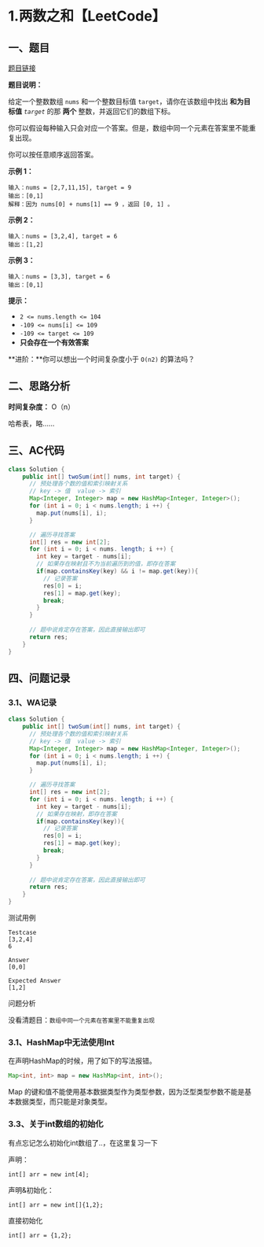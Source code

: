 # 1.两数之和【LeetCode】

## 一、题目

[题目链接](https://leetcode.cn/problems/two-sum/description/)

**题目说明：**

给定一个整数数组 `nums` 和一个整数目标值 `target`，请你在该数组中找出 **和为目标值** *`target`* 的那 **两个** 整数，并返回它们的数组下标。

你可以假设每种输入只会对应一个答案。但是，数组中同一个元素在答案里不能重复出现。

你可以按任意顺序返回答案。

**示例 1：**

```
输入：nums = [2,7,11,15], target = 9
输出：[0,1]
解释：因为 nums[0] + nums[1] == 9 ，返回 [0, 1] 。
```

**示例 2：**

```
输入：nums = [3,2,4], target = 6
输出：[1,2]
```

**示例 3：**

```
输入：nums = [3,3], target = 6
输出：[0,1]
```

**提示：**

- `2 <= nums.length <= 104`
- `-109 <= nums[i] <= 109`
- `-109 <= target <= 109`
- **只会存在一个有效答案**

**进阶：**你可以想出一个时间复杂度小于 `O(n2)` 的算法吗？

## 二、思路分析

**时间复杂度：** O（n）

哈希表，略……

## 三、AC代码

```java
class Solution {
    public int[] twoSum(int[] nums, int target) {
      // 预处理各个数的值和索引映射关系
      // key -> 值  value -> 索引
      Map<Integer, Integer> map = new HashMap<Integer, Integer>();
      for (int i = 0; i < nums.length; i ++) {
        map.put(nums[i], i);
      }

      // 遍历寻找答案
      int[] res = new int[2];
      for (int i = 0; i < nums. length; i ++) {
        int key = target - nums[i];
        // 如果存在映射且不为当前遍历到的值，即存在答案
        if(map.containsKey(key) && i != map.get(key)){
          // 记录答案
          res[0] = i;
          res[1] = map.get(key);
          break;
        }
      }
      
      // 题中说肯定存在答案，因此直接输出即可
      return res;
    }
}
```



## 四、问题记录

### 3.1、WA记录

```java
class Solution {
    public int[] twoSum(int[] nums, int target) {
      // 预处理各个数的值和索引映射关系
      // key -> 值  value -> 索引
      Map<Integer, Integer> map = new HashMap<Integer, Integer>();
      for (int i = 0; i < nums.length; i ++) {
        map.put(nums[i], i);
      }

      // 遍历寻找答案
      int[] res = new int[2];
      for (int i = 0; i < nums. length; i ++) {
        int key = target - nums[i];
        // 如果存在映射，即存在答案
        if(map.containsKey(key)){
          // 记录答案
          res[0] = i;
          res[1] = map.get(key);
          break;
        }
      }
      
      // 题中说肯定存在答案，因此直接输出即可
      return res;
    }
}
```

测试用例

```
Testcase
[3,2,4]
6

Answer	
[0,0]

Expected Answer
[1,2]
```

问题分析

没看清题目：`数组中同一个元素在答案里不能重复出现`



### 3.1、HashMap中无法使用Int

在声明HashMap的时候，用了如下的写法报错。

```java
Map<int, int> map = new HashMap<int, int>();
```

Map 的键和值不能使用基本数据类型作为类型参数，因为泛型类型参数不能是基本数据类型，而只能是对象类型。



### 3.3、关于int数组的初始化

有点忘记怎么初始化int数组了..，在这里复习一下

声明：

```
int[] arr = new int[4];
```

声明&初始化：

```
int[] arr = new int[]{1,2};
```

直接初始化

```
int[] arr = {1,2};
```

